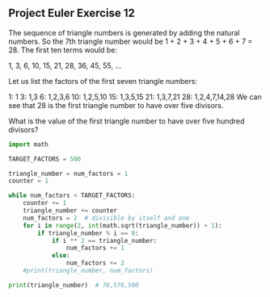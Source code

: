 ## Project Euler Exercise 12

The sequence of triangle numbers is generated by adding the natural numbers. So the 7th triangle number would be 1 + 2 + 3 + 4 + 5 + 6 + 7 = 28. The first ten terms would be:

1, 3, 6, 10, 15, 21, 28, 36, 45, 55, ...

Let us list the factors of the first seven triangle numbers:

 1: 1
 3: 1,3
 6: 1,2,3,6
10: 1,2,5,10
15: 1,3,5,15
21: 1,3,7,21
28: 1,2,4,7,14,28
We can see that 28 is the first triangle number to have over five divisors.

What is the value of the first triangle number to have over five hundred divisors?

```python
import math

TARGET_FACTORS = 500

triangle_number = num_factors = 1
counter = 1

while num_factors < TARGET_FACTORS:
    counter += 1
    triangle_number += counter
    num_factors = 2  # divisible by itself and one
    for i in range(2, int(math.sqrt(triangle_number)) + 1):
        if triangle_number % i == 0:
            if i ** 2 == triangle_number:
                num_factors += 1
            else:
                num_factors += 2
    #print(triangle_number, num_factors)

print(triangle_number)  # 76,576,500
```
